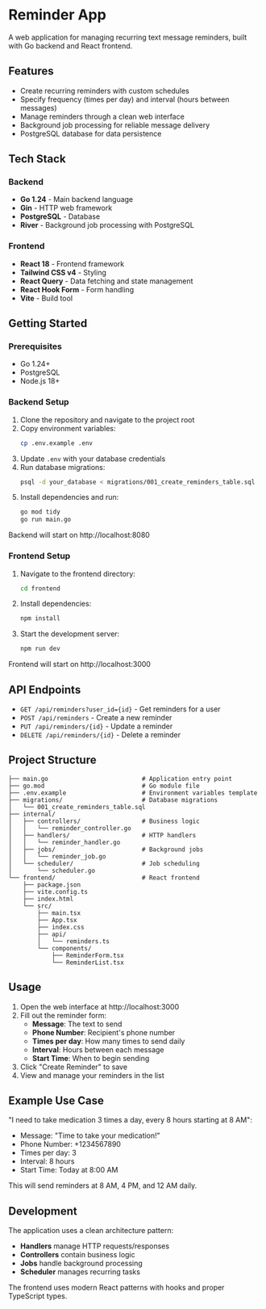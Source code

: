 # Reminder App

A web application for managing recurring text message reminders, built with Go backend and React frontend.

## Features

- Create recurring reminders with custom schedules
- Specify frequency (times per day) and interval (hours between messages)
- Manage reminders through a clean web interface
- Background job processing for reliable message delivery
- PostgreSQL database for data persistence

## Tech Stack

### Backend
- **Go 1.24** - Main backend language
- **Gin** - HTTP web framework
- **PostgreSQL** - Database
- **River** - Background job processing with PostgreSQL

### Frontend
- **React 18** - Frontend framework
- **Tailwind CSS v4** - Styling
- **React Query** - Data fetching and state management
- **React Hook Form** - Form handling
- **Vite** - Build tool

## Getting Started

### Prerequisites
- Go 1.24+
- PostgreSQL
- Node.js 18+

### Backend Setup

1. Clone the repository and navigate to the project root
2. Copy environment variables:
   ```bash
   cp .env.example .env
   ```
3. Update `.env` with your database credentials
4. Run database migrations:
   ```bash
   psql -d your_database < migrations/001_create_reminders_table.sql
   ```
5. Install dependencies and run:
   ```bash
   go mod tidy
   go run main.go
   ```

Backend will start on http://localhost:8080

### Frontend Setup

1. Navigate to the frontend directory:
   ```bash
   cd frontend
   ```
2. Install dependencies:
   ```bash
   npm install
   ```
3. Start the development server:
   ```bash
   npm run dev
   ```

Frontend will start on http://localhost:3000

## API Endpoints

- `GET /api/reminders?user_id={id}` - Get reminders for a user
- `POST /api/reminders` - Create a new reminder
- `PUT /api/reminders/{id}` - Update a reminder
- `DELETE /api/reminders/{id}` - Delete a reminder

## Project Structure

```
├── main.go                          # Application entry point
├── go.mod                           # Go module file
├── .env.example                     # Environment variables template
├── migrations/                      # Database migrations
│   └── 001_create_reminders_table.sql
├── internal/
│   ├── controllers/                 # Business logic
│   │   └── reminder_controller.go
│   ├── handlers/                    # HTTP handlers
│   │   └── reminder_handler.go
│   ├── jobs/                        # Background jobs
│   │   └── reminder_job.go
│   └── scheduler/                   # Job scheduling
│       └── scheduler.go
└── frontend/                        # React frontend
    ├── package.json
    ├── vite.config.ts
    ├── index.html
    └── src/
        ├── main.tsx
        ├── App.tsx
        ├── index.css
        ├── api/
        │   └── reminders.ts
        └── components/
            ├── ReminderForm.tsx
            └── ReminderList.tsx
```

## Usage

1. Open the web interface at http://localhost:3000
2. Fill out the reminder form:
   - **Message**: The text to send
   - **Phone Number**: Recipient's phone number
   - **Times per day**: How many times to send daily
   - **Interval**: Hours between each message
   - **Start Time**: When to begin sending
3. Click "Create Reminder" to save
4. View and manage your reminders in the list

## Example Use Case

"I need to take medication 3 times a day, every 8 hours starting at 8 AM":
- Message: "Time to take your medication!"
- Phone Number: +1234567890
- Times per day: 3
- Interval: 8 hours
- Start Time: Today at 8:00 AM

This will send reminders at 8 AM, 4 PM, and 12 AM daily.

## Development

The application uses a clean architecture pattern:
- **Handlers** manage HTTP requests/responses
- **Controllers** contain business logic
- **Jobs** handle background processing
- **Scheduler** manages recurring tasks

The frontend uses modern React patterns with hooks and proper TypeScript types.